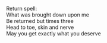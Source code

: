 Return spell:  
What was brought down upon me  
Be returned but times three  
Head to toe, skin and nerve  
May you get exactly what you deserve